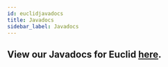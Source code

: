```yaml
---
id: euclidjavadocs
title: Javadocs
sidebar_label: Javadocs
---
```


## View our Javadocs for Euclid [here](https://ihmcroboticsdocs.github.io/euclid/javadocs-0.8.2/overview-summary.html).
